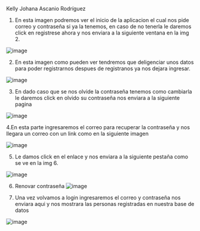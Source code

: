 Kelly Johana Ascanio Rodríguez

1. En esta imagen podremos ver el inicio de la aplicacion el cual nos pide correo y contraseña si ya la tenemos, en caso de no tenerla le daremos click en registrese ahora y nos enviara a la siguiente ventana en la img 2.

![image](https://user-images.githubusercontent.com/101758695/195423653-f41e0728-ff17-463b-818b-4f83f4bda353.png)


2. En esta imagen como pueden ver tendremos que deligenciar unos datos para poder registrarnos despues de registranos ya nos dejara ingresar.

![image](https://user-images.githubusercontent.com/101758695/195423876-c993ef7b-3461-4e18-98cd-ae2bf8888a24.png)


3. En dado caso que se nos olvide la contraseña tenemos como cambiarla le daremos click en olvido su contraseña nos enviara a la siguiente pagina

![image](https://user-images.githubusercontent.com/101758695/195424375-b5f06f94-4159-4fe4-824f-c824703e53b1.png)


4.En esta parte ingresaremos el correo para recuperar la contraseña y nos llegara un correo con un link como en la siguiente imagen 

![image](https://user-images.githubusercontent.com/101758695/195424961-71e38135-2f74-4933-ae31-afb6415a8952.png)


5. Le damos click en el enlace y nos enviara a la siguiente pestaña como se ve en la img 6.

![image](https://user-images.githubusercontent.com/101758695/195425365-cc9de440-23ac-4eaf-89c0-8e2f6e95c37e.png)


6. Renovar contraseña
![image](https://user-images.githubusercontent.com/101758695/195425594-412b44c1-4b9c-4de8-9ca1-1d36747f83f2.png)


7. Una vez volvamos a login ingresaremos el correo y contraseña nos enviara aqui y nos mostrara las personas registradas en nuestra base de datos

![image](https://user-images.githubusercontent.com/101758695/197305663-dcbe95a2-4e5a-4f95-89cd-cbf64b390c87.png)


